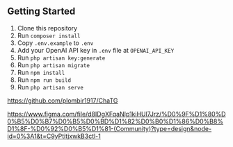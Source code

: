 ## Getting Started

1. Clone this repository
2. Run `composer install`
3. Copy `.env.example` to `.env`
4. Add your OpenAI API key in `.env` file at `OPENAI_API_KEY`
5. Run `php artisan key:generate`
6. Run `php artisan migrate`
7. Run `npm install`
8. Run `npm run build`
9. Run `php artisan serve`

https://github.com/plombir1917/ChaTG

https://www.figma.com/file/d8IDgXFqaNIp1kiHUl7Jrz/%D0%9F%D1%80%D0%B5%D0%B7%D0%B5%D0%BD%D1%82%D0%B0%D1%86%D0%B8%D1%8F-%D0%92%D0%B5%D1%81-(Community)?type=design&node-id=0%3A1&t=C9yPtitjxwkB3ctl-1
